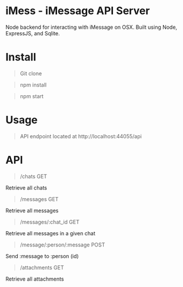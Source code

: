 # iMess - iMessage API Server
Node backend for interacting with iMessage on OSX. Built using Node, ExpressJS, and Sqlite.

# Install
> Git clone

> npm install

> npm start

# Usage
> API endpoint located at http://localhost:44055/api

# API
> /chats GET

  Retrieve all chats
> /messages GET

  Retrieve all messages
> /messages/:chat_id GET

  Retrieve all messages in a given chat
> /message/:person/:message POST

  Send :message to :person (id)
> /attachments GET

  Retrieve all attachments
